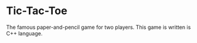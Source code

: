 # Tic-Tac-Toe
The famous paper-and-pencil game for two players.
This game is written is C++ language.
